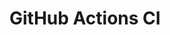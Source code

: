 # GitHub Actions CI

















































































































































































































































































































































































































































































































































































































































































































































































































































































































































































































































































































































































































































































































































































































































































































































































































































































































































































































































































































